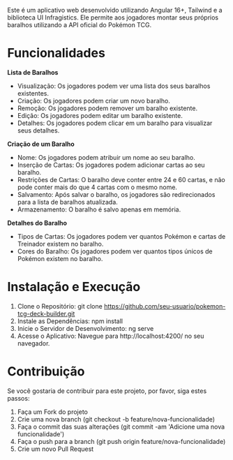Este é um aplicativo web desenvolvido utilizando Angular 16+, Tailwind e a biblioteca UI Infragistics. Ele permite aos jogadores montar seus próprios baralhos utilizando a API oficial do Pokémon TCG.


# Funcionalidades
**Lista de Baralhos**
- Visualização: Os jogadores podem ver uma lista dos seus baralhos existentes.
- Criação: Os jogadores podem criar um novo baralho.
- Remoção: Os jogadores podem remover um baralho existente.
- Edição: Os jogadores podem editar um baralho existente.
- Detalhes: Os jogadores podem clicar em um baralho para visualizar seus detalhes.
  
**Criação de um Baralho**
- Nome: Os jogadores podem atribuir um nome ao seu baralho.
- Inserção de Cartas: Os jogadores podem adicionar cartas ao seu baralho.
- Restrições de Cartas: O baralho deve conter entre 24 e 60 cartas, e não pode conter mais do que 4 cartas com o mesmo nome.
- Salvamento: Após salvar o baralho, os jogadores são redirecionados para a lista de baralhos atualizada.
- Armazenamento: O baralho é salvo apenas em memória.

**Detalhes do Baralho**
- Tipos de Cartas: Os jogadores podem ver quantos Pokémon e cartas de Treinador existem no baralho.
- Cores do Baralho: Os jogadores podem ver quantos tipos únicos de Pokémon existem no baralho.

# Instalação e Execução
1. Clone o Repositório: git clone https://github.com/seu-usuario/pokemon-tcg-deck-builder.git
2. Instale as Dependências: npm install
3. Inicie o Servidor de Desenvolvimento: ng serve
4. Acesse o Aplicativo: Navegue para http://localhost:4200/ no seu navegador.

# Contribuição
Se você gostaria de contribuir para este projeto, por favor, siga estes passos:

1. Faça um Fork do projeto
2. Crie uma nova branch (git checkout -b feature/nova-funcionalidade)
2. Faça o commit das suas alterações (git commit -am 'Adicione uma nova funcionalidade')
4. Faça o push para a branch (git push origin feature/nova-funcionalidade)
5. Crie um novo Pull Request
